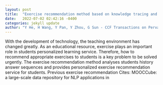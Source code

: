```yaml
---
layout: post
title:  "Exercise recommendation method based on knowledge tracing and concept prerequisite relations"
date:   2022-07-02 02:42:16 -0400
categories: jekyll update
author: "Y He, H Wang, Y Pan, Y Zhou, G Sun - CCF Transactions on Pervasive Computing , 2022"
---
```

With the development of technology, the teaching environment has changed greatly. As an educational resource, exercise plays an important role in students  personalized learning service. Therefore, how to recommend appropriate exercises to students is a key problem to be solved urgently. The exercise recommendation method analyses students  history answer sequences and provides personalized exercise recommendation service for students. Previous exercise recommendation  Cites: MOOCCube: a large-scale data repository for NLP applications in